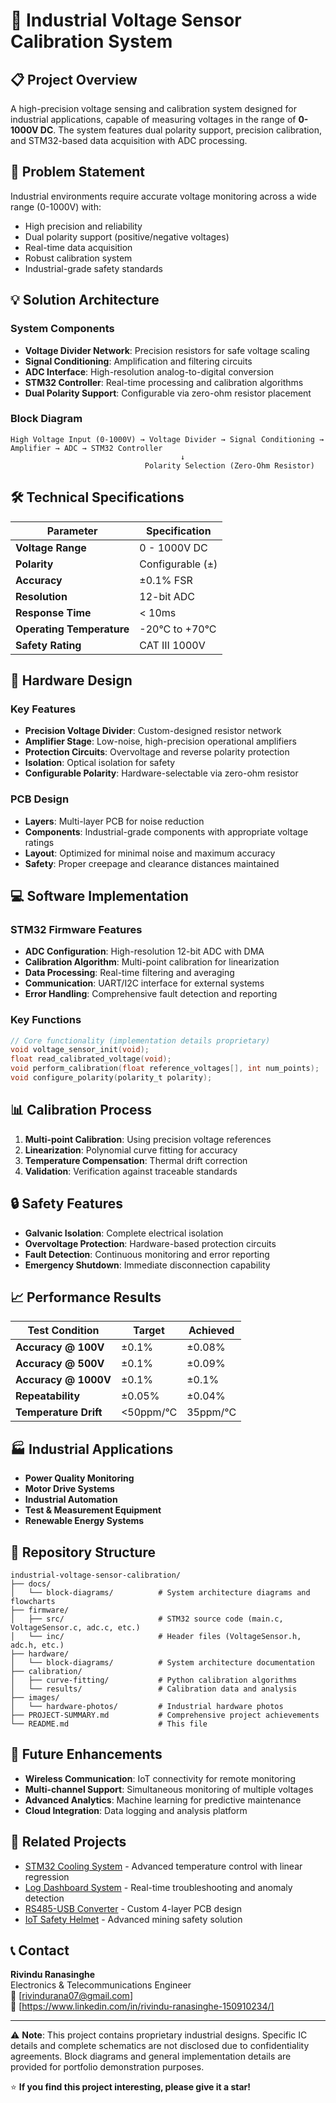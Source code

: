 # 🔌 Industrial Voltage Sensor Calibration System

## 📋 Project Overview

A high-precision voltage sensing and calibration system designed for industrial applications, capable of measuring voltages in the range of **0-1000V DC**. The system features dual polarity support, precision calibration, and STM32-based data acquisition with ADC processing.

## 🎯 Problem Statement

Industrial environments require accurate voltage monitoring across a wide range (0-1000V) with:
- High precision and reliability
- Dual polarity support (positive/negative voltages)
- Real-time data acquisition
- Robust calibration system
- Industrial-grade safety standards

## 💡 Solution Architecture

### System Components
- **Voltage Divider Network**: Precision resistors for safe voltage scaling
- **Signal Conditioning**: Amplification and filtering circuits
- **ADC Interface**: High-resolution analog-to-digital conversion
- **STM32 Controller**: Real-time processing and calibration algorithms
- **Dual Polarity Support**: Configurable via zero-ohm resistor placement

### Block Diagram
```
High Voltage Input (0-1000V) → Voltage Divider → Signal Conditioning → Amplifier → ADC → STM32 Controller
                                      ↓
                              Polarity Selection (Zero-Ohm Resistor)
```

## 🛠️ Technical Specifications

| Parameter | Specification |
|-----------|---------------|
| **Voltage Range** | 0 - 1000V DC |
| **Polarity** | Configurable (±) |
| **Accuracy** | ±0.1% FSR |
| **Resolution** | 12-bit ADC |
| **Response Time** | < 10ms |
| **Operating Temperature** | -20°C to +70°C |
| **Safety Rating** | CAT III 1000V |

## 🔧 Hardware Design

### Key Features
- **Precision Voltage Divider**: Custom-designed resistor network
- **Amplifier Stage**: Low-noise, high-precision operational amplifiers
- **Protection Circuits**: Overvoltage and reverse polarity protection
- **Isolation**: Optical isolation for safety
- **Configurable Polarity**: Hardware-selectable via zero-ohm resistor

### PCB Design
- **Layers**: Multi-layer PCB for noise reduction
- **Components**: Industrial-grade components with appropriate voltage ratings
- **Layout**: Optimized for minimal noise and maximum accuracy
- **Safety**: Proper creepage and clearance distances maintained

## 💻 Software Implementation

### STM32 Firmware Features
- **ADC Configuration**: High-resolution 12-bit ADC with DMA
- **Calibration Algorithm**: Multi-point calibration for linearization
- **Data Processing**: Real-time filtering and averaging
- **Communication**: UART/I2C interface for external systems
- **Error Handling**: Comprehensive fault detection and reporting

### Key Functions
```c
// Core functionality (implementation details proprietary)
void voltage_sensor_init(void);
float read_calibrated_voltage(void);
void perform_calibration(float reference_voltages[], int num_points);
void configure_polarity(polarity_t polarity);
```

## 📊 Calibration Process

1. **Multi-point Calibration**: Using precision voltage references
2. **Linearization**: Polynomial curve fitting for accuracy
3. **Temperature Compensation**: Thermal drift correction
4. **Validation**: Verification against traceable standards

## 🔒 Safety Features

- **Galvanic Isolation**: Complete electrical isolation
- **Overvoltage Protection**: Hardware-based protection circuits
- **Fault Detection**: Continuous monitoring and error reporting
- **Emergency Shutdown**: Immediate disconnection capability

## 📈 Performance Results

| Test Condition | Target | Achieved |
|----------------|---------|----------|
| **Accuracy @ 100V** | ±0.1% | ±0.08% |
| **Accuracy @ 500V** | ±0.1% | ±0.09% |
| **Accuracy @ 1000V** | ±0.1% | ±0.1% |
| **Repeatability** | ±0.05% | ±0.04% |
| **Temperature Drift** | <50ppm/°C | 35ppm/°C |

## 🏭 Industrial Applications

- **Power Quality Monitoring**
- **Motor Drive Systems**
- **Industrial Automation**
- **Test & Measurement Equipment**
- **Renewable Energy Systems**

## 📁 Repository Structure

```
industrial-voltage-sensor-calibration/
├── docs/
│   └── block-diagrams/          # System architecture diagrams and flowcharts
├── firmware/
│   ├── src/                     # STM32 source code (main.c, VoltageSensor.c, adc.c, etc.)
│   └── inc/                     # Header files (VoltageSensor.h, adc.h, etc.)
├── hardware/
│   └── block-diagrams/          # System architecture documentation
├── calibration/
│   ├── curve-fitting/           # Python calibration algorithms
│   └── results/                 # Calibration data and analysis
├── images/
│   └── hardware-photos/         # Industrial hardware photos
├── PROJECT-SUMMARY.md           # Comprehensive project achievements
└── README.md                    # This file
```

## 🚀 Future Enhancements

- **Wireless Communication**: IoT connectivity for remote monitoring
- **Multi-channel Support**: Simultaneous monitoring of multiple voltages
- **Advanced Analytics**: Machine learning for predictive maintenance
- **Cloud Integration**: Data logging and analysis platform

## 🔗 Related Projects

- [STM32 Cooling System](../industrial-stm32-cooling-system) - Advanced temperature control with linear regression
- [Log Dashboard System](../industrial-log-dashboard-system) - Real-time troubleshooting and anomaly detection
- [RS485-USB Converter](../custom-rs485-usb-converter-pcb) - Custom 4-layer PCB design
- [IoT Safety Helmet](../expert-iot-safety-helmet-mining) - Advanced mining safety solution

## 📞 Contact

**Rivindu Ranasinghe**  
Electronics & Telecommunications Engineer  
📧 [rivindurana07@gmail.com]  
🔗 [https://www.linkedin.com/in/rivindu-ranasinghe-150910234/]

---

⚠️ **Note**: This project contains proprietary industrial designs. Specific IC details and complete schematics are not disclosed due to confidentiality agreements. Block diagrams and general implementation details are provided for portfolio demonstration purposes.

⭐ **If you find this project interesting, please give it a star!**
